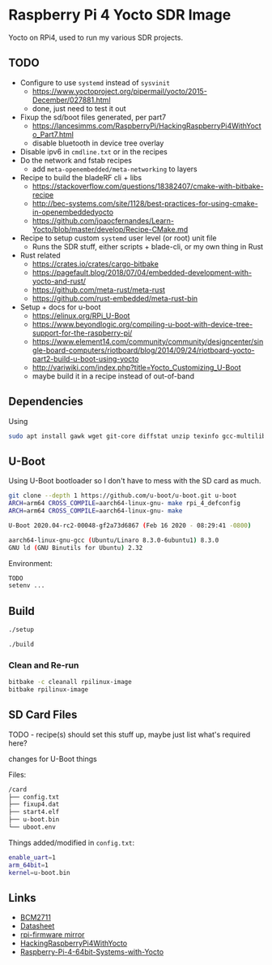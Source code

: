 # Raspberry Pi 4 Yocto SDR Image

Yocto on RPi4, used to run my various SDR projects.

## TODO

* Configure to use `systemd` instead of `sysvinit`
  - https://www.yoctoproject.org/pipermail/yocto/2015-December/027881.html
  - done, just need to test it out
* Fixup the sd/boot files generated, per part7
  - https://lancesimms.com/RaspberryPi/HackingRaspberryPi4WithYocto_Part7.html
  - disable bluetooth in device tree overlay
* Disable ipv6 in `cmdline.txt` or in the recipes
* Do the network and fstab recipes
  - add `meta-openembedded/meta-networking` to layers
* Recipe to build the bladeRF cli + libs
  - https://stackoverflow.com/questions/18382407/cmake-with-bitbake-recipe
  - http://bec-systems.com/site/1128/best-practices-for-using-cmake-in-openembeddedyocto
  - https://github.com/joaocfernandes/Learn-Yocto/blob/master/develop/Recipe-CMake.md
* Recipe to setup custom `systemd` user level (or root) unit file
  - Runs the SDR stuff, either scripts + blade-cli, or my own thing in Rust
* Rust related
  - https://crates.io/crates/cargo-bitbake
  - https://pagefault.blog/2018/07/04/embedded-development-with-yocto-and-rust/
  - https://github.com/meta-rust/meta-rust
  - https://github.com/rust-embedded/meta-rust-bin
* Setup + docs for u-boot
  - https://elinux.org/RPi_U-Boot
  - https://www.beyondlogic.org/compiling-u-boot-with-device-tree-support-for-the-raspberry-pi/
  - https://www.element14.com/community/community/designcenter/single-board-computers/riotboard/blog/2014/09/24/riotboard-yocto-part2-build-u-boot-using-yocto
  - http://variwiki.com/index.php?title=Yocto_Customizing_U-Boot
  - maybe build it in a recipe instead of out-of-band

## Dependencies

Using

```bash
sudo apt install gawk wget git-core diffstat unzip texinfo gcc-multilib build-essential chrpath socat libsdl1.2-dev xterm python
```

## U-Boot

Using U-Boot bootloader so I don't have to mess with the SD card as much.

```bash
git clone --depth 1 https://github.com/u-boot/u-boot.git u-boot
ARCH=arm64 CROSS_COMPILE=aarch64-linux-gnu- make rpi_4_defconfig
ARCH=arm64 CROSS_COMPILE=aarch64-linux-gnu- make
```

```bash
U-Boot 2020.04-rc2-00048-gf2a73d6867 (Feb 16 2020 - 08:29:41 -0800)

aarch64-linux-gnu-gcc (Ubuntu/Linaro 8.3.0-6ubuntu1) 8.3.0
GNU ld (GNU Binutils for Ubuntu) 2.32
```

Environment:

```bash
TODO
setenv ...
```

## Build

```bash
./setup

./build
```

### Clean and Re-run

```bash
bitbake -c cleanall rpilinux-image
bitbake rpilinux-image
```

## SD Card Files

TODO - recipe(s) should set this stuff up, maybe just list what's required here?

changes for U-Boot things

Files:

```bash
/card
├── config.txt
├── fixup4.dat
├── start4.elf
├── u-boot.bin
└── uboot.env
```

Things added/modified in `config.txt`:

```bash
enable_uart=1
arm_64bit=1
kernel=u-boot.bin
```

## Links

- [BCM2711](https://www.raspberrypi.org/documentation/hardware/raspberrypi/bcm2711/README.md)
- [Datasheet](https://github.com/raspberrypi/documentation/raw/master/hardware/raspberrypi/bcm2711/rpi_DATA_2711_1p0.pdf)
- [rpi-firmware mirror](https://github.com/Hexxeh/rpi-firmware)
- [HackingRaspberryPi4WithYocto](https://lancesimms.com/RaspberryPi/HackingRaspberryPi4WithYocto_Introduction.html)
- [Raspberry-Pi-4-64bit-Systems-with-Yocto](https://jumpnowtek.com/rpi/Raspberry-Pi-4-64bit-Systems-with-Yocto.html)

